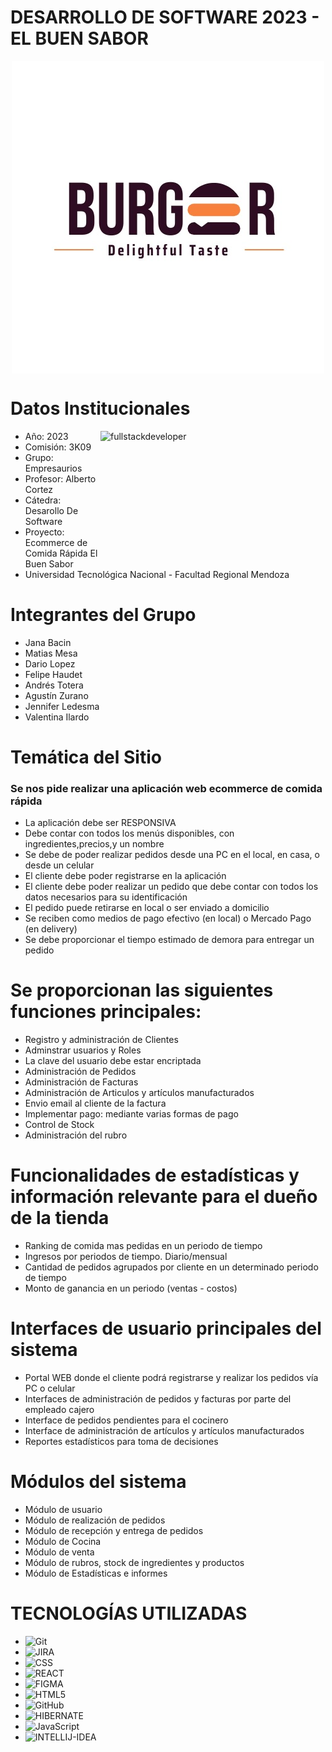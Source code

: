 # DESARROLLO DE SOFTWARE 2023 - EL BUEN SABOR

<div> 
    <p align="center">
        <img
            src="b732c2df-b05f-4e51-a076-28629e391a31.jpg"
            alt="fullstackdeveloper"
            width="500px"
            height="500px"
            align="center"
        /> 
     </p>
</div>

# Datos Institucionales
 <p align="righ">
     <img
         src="https://media.giphy.com/media/2C6v4QD5d3YOO4YhID/giphy-downsized-large.gif"
         alt="fullstackdeveloper"
        width="360px"
         height="190px"
        align="right"
    />
 </p>

* Año: 2023
* Comisión: 3K09
* Grupo: Empresaurios
* Profesor: Alberto Cortez
* Cátedra: Desarollo De Software
* Proyecto: Ecommerce de Comida Rápida El Buen Sabor
* Universidad Tecnológica Nacional - Facultad Regional Mendoza

# Integrantes del Grupo

* Jana Bacin
* Matias Mesa
* Dario Lopez
* Felipe Haudet
* Andrés Totera
* Agustín Zurano
* Jennifer Ledesma
* Valentina Ilardo

# Temática del Sitio

<h3>Se nos pide realizar una aplicación web ecommerce de comida rápida</h3>

* La aplicación debe ser RESPONSIVA
* Debe contar con todos los menús disponibles, con ingredientes,precios,y un nombre
* Se debe de poder realizar pedidos desde una PC en el local, en casa, o desde un celular
* El cliente debe poder registrarse en la aplicación
* El cliente debe poder realizar un pedido que debe contar con todos los datos necesarios para su identificación
* El pedido puede retirarse en local o ser enviado a domicilio
* Se reciben como medios de pago efectivo (en local) o Mercado Pago (en delivery)
* Se debe proporcionar el tiempo estimado de demora para entregar un pedido

# Se proporcionan las siguientes funciones principales: 

* Registro y administración de Clientes
* Adminstrar usuarios y Roles
* La clave del usuario debe estar encriptada
* Administración de Pedidos
* Administración de Facturas
* Administración de Articulos y artículos manufacturados
* Envio email al cliente de la factura
* Implementar pago: mediante varias formas de pago
* Control de Stock
* Administración del rubro

# Funcionalidades de estadísticas y información relevante para el dueño de la tienda

* Ranking de comida mas pedidas en un periodo de tiempo
* Ingresos por periodos de tiempo. Diario/mensual
* Cantidad de pedidos agrupados por cliente en un determinado periodo de tiempo
* Monto de ganancia en un periodo (ventas - costos)

# Interfaces de usuario principales del sistema

*	Portal WEB donde el cliente podrá registrarse y realizar los pedidos vía PC o celular
*	Interfaces de administración de pedidos y facturas por parte del empleado cajero
*	Interface de pedidos pendientes para el cocinero
*	Interface de administración de artículos y artículos manufacturados
*	Reportes estadísticos para toma de decisiones

# Módulos del sistema

* Módulo de usuario
* Módulo de realización de pedidos
* Módulo de recepción y entrega de pedidos
* Módulo de Cocina
* Módulo de venta
* Módulo de rubros, stock de ingredientes y productos
* Módulo de Estadísticas e informes 

# TECNOLOGÍAS UTILIZADAS

* ![Git](https://img.shields.io/badge/git-%23F05033.svg?style=for-the-badge&logo=git&logoColor=white)
* ![JIRA](https://img.shields.io/badge/Jira-0052CC?style=for-the-badge&logo=Jira&logoColor=white)
* ![CSS](https://img.shields.io/badge/CSS3-1572B6?style=for-the-badge&logo=css3&logoColor=white)
* ![REACT](https://img.shields.io/badge/React-20232A?style=for-the-badge&logo=react&logoColor=61DAFB)
* ![FIGMA](https://img.shields.io/badge/Figma-F24E1E?style=for-the-badge&logo=figma&logoColor=white)
* ![HTML5](https://img.shields.io/badge/HTML5-E34F26?style=for-the-badge&logo=html5&logoColor=white)
* ![GitHub](https://img.shields.io/badge/github-%23121011.svg?style=for-the-badge&logo=github&logoColor=white)
* ![HIBERNATE](https://img.shields.io/badge/Hibernate-59666C?style=for-the-badge&logo=Hibernate&logoColor=white)
* ![JavaScript](https://img.shields.io/badge/JavaScript-F7DF1E?style=for-the-badge&logo=javascript&logoColor=black)
* ![INTELLIJ-IDEA](https://img.shields.io/badge/IntelliJ_IDEA-000000.svg?style=for-the-badge&logo=intellij-idea&logoColor=white)



